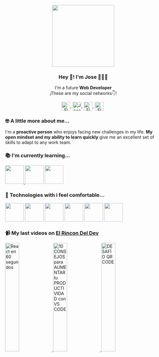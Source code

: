 <p align="center" width="300">
    <img align="center" width="200" src="https://user-images.githubusercontent.com/109598200/201099675-6ac22966-8e67-4b1b-8565-8b0dc5160f5d.png"/>
    <h3 align="center">Hey 👋! I'm Jose 👨🏻‍💻</h3>
 </p>
 
 <p align="center">I'm a future <strong>Web Developer</strong> <br />¡These are my social networks👇!</p>
 
 <p align="center">
  <a href="https://www.youtube.com/channel/UCWn_0MmgojB711LFX-jaCDQ" target="blank" style="margin-right: 4px">
    <img align="center" src="https://cdn.jsdelivr.net/npm/simple-icons@3.0.1/icons/youtube.svg" alt="El Rincon Del Dev" height="28px" width="28px">
  </a>
  <a href="https://www.linkedin.com/in/joseramonmontes/" target="blank" style='margin-right:4px'>
     <img align="center" src="https://cdn.jsdelivr.net/npm/simple-icons@3.0.1/icons/linkedin.svg" alt="Jose Ramon Montes Hermida" height="28px" width="28px" />
   </a>
    <a href="https://www.instagram.com/elrincondeldev/" target="blank" style='margin-right:4px'>
     <img align="center" src="https://cdn.jsdelivr.net/npm/simple-icons@3.13.0/icons/instagram.svg" alt="El Rincón Del Dev" height="28px" width="28px" />
   </a>
  <a href="https://www.tiktok.com/@elrincondeldev" target="blank" style='margin-right:4px'>
     <img align="center" src="https://cdn.jsdelivr.net/npm/simple-icons@3.0.1/icons/tiktok.svg" alt="El Rincón Del Dev" height="28px" width="28px" />
   </a>
 </p>
 
 ### 🤓 A little more about me...
 
 <p>I'm a <strong>proactive person</strong> who enjoys facing new challenges in my life. <strong>My open mindset and my ability to learn quickly</strong> give me an excellent set of skills to adapt to any work team.</p>
 
 ### 📚 I'm currently learning...
 
 <a href="https://www.java.com/es/" title="Java">
  <img src="https://user-images.githubusercontent.com/109598200/196561450-d8f193e2-2cd0-44e9-9794-8064c51486ad.png" width="60">
</a>
 <a href="https://reactjs.org/" title="React"><img width="60" src="https://user-images.githubusercontent.com/109598200/196561528-a3cd75e0-c651-4b2e-9b02-79ed1c73638e.png"></a>
 <a href="https://nodejs.org/" title="Node Js"><img width="60" src="https://user-images.githubusercontent.com/109598200/201104525-2f8e6277-8150-420c-b559-c3d18af037b0.png"></a>
 
  ### 🚀 Technologies with i feel comfortable...
  
  <a href="https://developer.mozilla.org/es/docs/Web/HTML" title="HTML"><img width="60" src="https://user-images.githubusercontent.com/109598200/196561046-fd179b77-4145-4550-9a00-04f902f7fa67.png" /></a>
 <a href="https://developer.mozilla.org/es/docs/Web/CSS" title="CSS"><img width="60" src="https://user-images.githubusercontent.com/109598200/196561179-ab5e23a8-19ca-4555-a8fe-c800c89836f9.png" /></a>
 <a href="https://www.javascript.com/" title="JavaScript"><img width="60" src="https://user-images.githubusercontent.com/109598200/196561215-d51e1c92-dcdd-4b62-b3cb-5568be5ee3e0.png" /></a>
 <a href="https://git-scm.com/" title="Git"><img width="60" src="https://user-images.githubusercontent.com/109598200/196561308-2750d1eb-6903-4c73-b00e-87ef93059302.png" /></a>
 <a href="https://www.python.org/" title="Python"><img width="60" src="https://user-images.githubusercontent.com/109598200/196561275-a58f67d1-3644-4cd2-ae0a-bc625c042ae1.png" /></a>
 <a href="https://www.djangoproject.com/" title="Django"><img width="60" src="https://user-images.githubusercontent.com/109598200/196561392-f48d05c5-41ea-4a46-9965-ec8d06e7b20f.png"></a>
 
  ### 📹 My last videos on [El Rincon Del Dev](https://www.youtube.com/channel/UCWn_0MmgojB711LFX-jaCDQ)
  
   <a href='https://www.youtube.com/watch?v=e1sq1rgJUoo' target='_blank'>
   <img width='30%' src='https://user-images.githubusercontent.com/109598200/196562263-c405bcb6-6351-4473-8e71-f9359a3ef815.jpg' alt='React en 60 segundos' />
 </a>
  <a href='https://www.youtube.com/watch?v=R7nuOTaDqbc&t' target='_blank'>
   <img width='30%' src='https://user-images.githubusercontent.com/109598200/196562413-4093506c-d09c-452b-8853-247288c95736.jpg' alt='10 CONSEJOS para AUMENTAR tu PRODUCTIVIDAD con VS CODE' />
 </a>
 <a href='https://www.youtube.com/watch?v=5e2ElDRDApY&t' target='_blank'>
   <img width='30%' src='https://user-images.githubusercontent.com/109598200/196562541-9015a0a8-2646-4c82-96b2-1fc01c487856.jpg' alt='DESAFÍO QR CODE' />
 </a>
